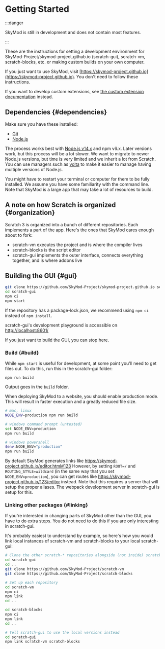# Getting Started

:::danger

SkyMod is still in development and does not contain most features.

:::

These are the instructions for setting a development environment for SkyMod-Project/skymod-project.github.io (scratch-gui), scratch-vm, scratch-blocks, etc. or making custom builds on your own computer.

If you just want to use SkyMod, visit [https://skymod-project.github.io](https://skymod-project.github.io). You don't need to follow these instructions.

If you want to develop custom extensions, see [the custom extension documentation](./extensions/intro.md) instead.

## Dependencies {#dependencies}

Make sure you have these installed:

- [Git](https://git-scm.com)
- [Node.js](https://nodejs.org/en/)

The process works best with [Node.js v14.x](https://nodejs.org/download/release/v14.21.0/) and npm v6.x. Later versions work, but this process will be a lot slower. We want to migrate to newer Node.js versions, but time is very limited and we inherit a lot from Scratch. You can use managers such as [volta](https://volta.sh/) to make it easier to manage having multiple versions of Node.js.

You might have to restart your terminal or computer for them to be fully installed. We assume you have some familiarity with the command line. Note that SkyMod is a large app that may take a lot of resources to build.

## A note on how Scratch is organized {#organization}

Scratch 3 is organized into a bunch of different repositories. Each implements a part of the app. Here's the ones that SkyMod cares enough about to fork:

- scratch-vm executes the project and is where the compiler lives
- scratch-blocks is the script editor
- scratch-gui implements the outer interface, connects everything together, and is where addons live

## Building the GUI {#gui}

```bash
git clone https://github.com/SkyMod-Project/skymod-project.github.io scratch-gui
cd scratch-gui
npm ci
npm start
```

If the repository has a package-lock.json, we recommend using `npm ci` instead of `npm install`.

scratch-gui's development playground is accessible on [http://localhost:8601/](http://localhost:8601/)

If you just want to build the GUI, you can stop here.

### Build {#build}

While `npm start` is useful for development, at some point you'll need to get files out. To do this, run this in the scratch-gui folder:

```
npm run build
```

Output goes in the `build` folder.

When deploying SkyMod to a website, you should enable production mode. This will result in faster execution and a greatly reduced file size.

```bash
# mac, linux
NODE_ENV=production npm run build

# windows command prompt (untested)
set NODE_ENV=production
npm run build

# windows powershell
$env:NODE_ENV="production"
npm run build
```

By default SkyMod generates links like https://skymod-project.github.io/editor.html#123 However, by setting `ROOT=/` and `ROUTING_STYLE=wildcard` (in the same way that you set `NODE_ENV=production`), you can get routes like https://skymod-project.github.io/123/editor instead. Note that this requires a server that will setup the proper aliases. The webpack development server in scratch-gui is setup for this.

### Linking other packages {#linking}

If you're interested in changing parts of SkyMod other than the GUI, you have to do extra steps. You do not need to do this if you are only interesting in scratch-gui.

It's probably easiest to understand by example, so here's how you would link local instances of scratch-vm and scratch-blocks to your local scratch-gui:

```bash
# Clone the other scratch-* repositories alongside (not inside) scratch-gui
cd scratch-gui
cd ..
git clone https://github.com/SkyMod-Project/scratch-vm
git clone https://github.com/SkyMod-Project/scratch-blocks

# Set up each repository
cd scratch-vm
npm ci
npm link
cd ..

cd scratch-blocks
npm ci
npm link
cd ..

# Tell scratch-gui to use the local versions instead
cd scratch-gui
npm link scratch-vm scratch-blocks
```
